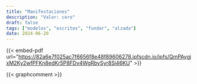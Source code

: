 ```yaml
---
title: "Manifestaciones"
description: "Valor: cero"
draft: false
tags: ["modelos", "escritos", "fundar", "alzada"]
date: 2024-06-20
---
```


{{< embed-pdf url="https://82a6e7f025ac7f6656f8e48f89606278.ipfscdn.io/ipfs/QmPAygjxM2Ky2wfPFKn8edKr5P8FDv4WgRbySyr8Si46KU" >}}

{{< graphcomment >}}
